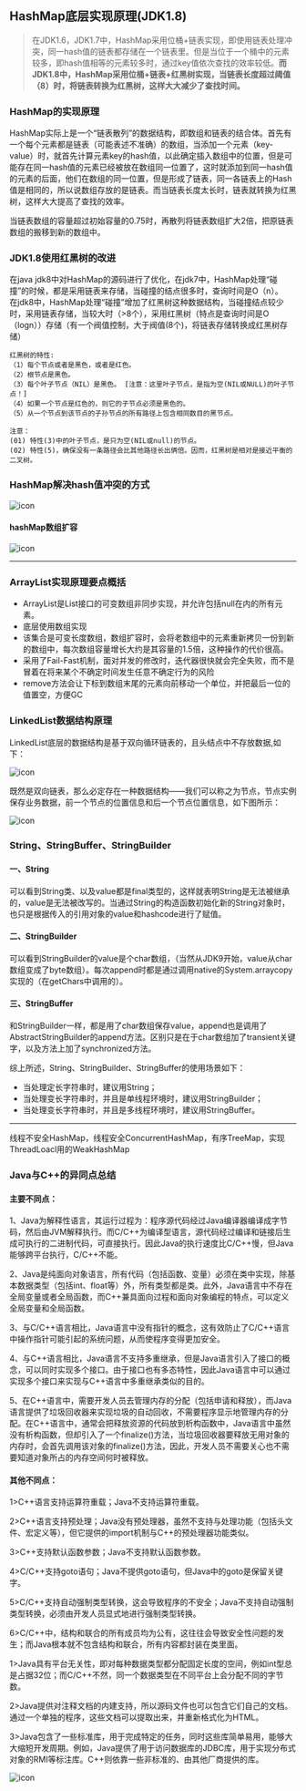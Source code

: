 ## HashMap底层实现原理(JDK1.8)   
   
>在JDK1.6，JDK1.7中，HashMap采用位桶+链表实现，即使用链表处理冲突，同一hash值的链表都存储在一个链表里。但是当位于一个桶中的元素较多，即hash值相等的元素较多时，通过key值依次查找的效率较低。**而JDK1.8中，HashMap采用位桶+链表+红黑树实现，当链表长度超过阈值（8）时，将链表转换为红黑树，这样大大减少了查找时间。**   

  
### HashMap的实现原理   
  
HashMap实际上是一个“链表散列”的数据结构，即数组和链表的结合体。首先有一个每个元素都是链表（可能表述不准确）的数组，当添加一个元素（key-value）时，就首先计算元素key的hash值，以此确定插入数组中的位置，但是可能存在同一hash值的元素已经被放在数组同一位置了，这时就添加到同一hash值的元素的后面，他们在数组的同一位置，但是形成了链表，同一各链表上的Hash值是相同的，所以说数组存放的是链表。而当链表长度太长时，链表就转换为红黑树，这样大大提高了查找的效率。   
   
当链表数组的容量超过初始容量的0.75时，再散列将链表数组扩大2倍，把原链表数组的搬移到新的数组中。   
   
  
### JDK1.8使用红黑树的改进   

在java jdk8中对HashMap的源码进行了优化，在jdk7中，HashMap处理“碰撞”的时候，都是采用链表来存储，当碰撞的结点很多时，查询时间是O（n）。    
在jdk8中，HashMap处理“碰撞”增加了红黑树这种数据结构，当碰撞结点较少时，采用链表存储，当较大时（>8个），采用红黑树（特点是查询时间是O（logn））存储（有一个阀值控制，大于阀值(8个)，将链表存储转换成红黑树存储）   
   
  
	红黑树的特性:
	（1）每个节点或者是黑色，或者是红色。
	（2）根节点是黑色。
	（3）每个叶子节点（NIL）是黑色。 [注意：这里叶子节点，是指为空(NIL或NULL)的叶子节点！]
	（4）如果一个节点是红色的，则它的子节点必须是黑色的。
	（5）从一个节点到该节点的子孙节点的所有路径上包含相同数目的黑节点。
	
	注意：
	(01) 特性(3)中的叶子节点，是只为空(NIL或null)的节点。
	(02) 特性(5)，确保没有一条路径会比其他路径长出俩倍。因而，红黑树是相对是接近平衡的二叉树。   
      
   
### HashMap解决hash值冲突的方式    
   
![icon](img/Interview19-img04.png)  
  
#### hashMap数组扩容   
  
![icon](img/Interview19-img05.png)     
   
---  
  
### ArrayList实现原理要点概括   

* ArrayList是List接口的可变数组非同步实现，并允许包括null在内的所有元素。
* 底层使用数组实现
* 该集合是可变长度数组，数组扩容时，会将老数组中的元素重新拷贝一份到新的数组中，每次数组容量增长大约是其容量的1.5倍，这种操作的代价很高。
* 采用了Fail-Fast机制，面对并发的修改时，迭代器很快就会完全失败，而不是冒着在将来某个不确定时间发生任意不确定行为的风险
* remove方法会让下标到数组末尾的元素向前移动一个单位，并把最后一位的值置空，方便GC   

   
### LinkedList数据结构原理   
  
LinkedList底层的数据结构是基于双向循环链表的，且头结点中不存放数据,如下：   
  
![icon](img/Interview19-img01.png)   
  
既然是双向链表，那么必定存在一种数据结构——我们可以称之为节点，节点实例保存业务数据，前一个节点的位置信息和后一个节点位置信息，如下图所示：     
   
![icon](img/Interview19-img02.png)   
  
   
### String、StringBuffer、StringBuilder   
   
#### 一、String
可以看到String类、以及value都是final类型的，这样就表明String是无法被继承的，value是无法被改写的。当通过String的构造函数初始化新的String对象时，也只是根据传入的引用对象的value和hashcode进行了赋值。   
   
  
#### 二、StringBuilder   
  
可以看到StringBuilder的value是个char数组，（当然从JDK9开始，value从char数组变成了byte数组）。每次append时都是通过调用native的System.arraycopy实现的（在getChars中调用的）。   
   
#### 三、StringBuffer    
   
和StringBuilder一样，都是用了char数组保存value，append也是调用了AbstractStringBuilder的append方法。区别只是在于char数组加了transient关键字，以及方法上加了synchronized方法。

综上所述，String、StringBuilder、StringBuffer的使用场景如下：

* 当处理定长字符串时，建议用String；
* 当处理变长字符串时，并且是单线程环境时，建议用StringBuilder；
* 当处理变长字符串时，并且是多线程环境时，建议用StringBuffer。   

---
线程不安全HashMap，线程安全ConcurrentHashMap，有序TreeMap，实现ThreadLoacl用的WeakHashMap   
   
   
### Java与C++的异同点总结   
  
#### 主要不同点：

1、Java为解释性语言，其运行过程为：程序源代码经过Java编译器编译成字节码，然后由JVM解释执行。而C/C++为编译型语言，源代码经过编译和链接后生成可执行的二进制代码，可直接执行。因此Java的执行速度比C/C++慢，但Java能够跨平台执行，C/C++不能。

2、Java是纯面向对象语言，所有代码（包括函数、变量）必须在类中实现，除基本数据类型（包括int、float等）外，所有类型都是类。此外，Java语言中不存在全局变量或者全局函数，而C++兼具面向过程和面向对象编程的特点，可以定义全局变量和全局函数。

3、与C/C++语言相比，Java语言中没有指针的概念，这有效防止了C/C++语言中操作指针可能引起的系统问题，从而使程序变得更加安全。

4、与C++语言相比，Java语言不支持多重继承，但是Java语言引入了接口的概念，可以同时实现多个接口。由于接口也有多态特性，因此Java语言中可以通过实现多个接口来实现与C++语言中多重继承类似的目的。

5、在C++语言中，需要开发人员去管理内存的分配（包括申请和释放），而Java语言提供了垃圾回收器来实现垃圾的自动回收，不需要程序显示地管理内存的分配。在C++语言中，通常会把释放资源的代码放到析构函数中，Java语言中虽然没有析构函数，但却引入了一个finalize()方法，当垃圾回收器要释放无用对象的内存时，会首先调用该对象的finalize()方法，因此，开发人员不需要关心也不需要知道对象所占的内存空间何时被释放。   
   
   
#### 其他不同点：

1>C++语言支持运算符重载；Java不支持运算符重载。

2>C++语言支持预处理；Java没有预处理器，虽然不支持与处理功能（包括头文件、宏定义等），但它提供的import机制与C++的预处理器功能类似。

3>C++支持默认函数参数；Java不支持默认函数参数。

4>C/C++支持goto语句；Java不提供goto语句，但Java中的goto是保留关键字。

5>C/C++支持自动强制类型转换，这会导致程序的不安全；Java不支持自动强制类型转换，必须由开发人员显式地进行强制类型转换。

6>C/C++中，结构和联合的所有成员均为公有，这往往会导致安全性问题的发生；而Java根本就不包含结构和联合，所有内容都封装在类里面。  
   
   
1>Java具有平台无关性，即对每种数据类型都分配固定长度的空间，例如int型总是占据32位；而C/C++不然，同一个数据类型在不同平台上会分配不同的字节数。

2>Java提供对注释文档的内建支持，所以源码文件也可以包含它们自己的文档。通过一个单独的程序，这些文档可以提取出来，并重新格式化为HTML。

3>Java包含了一些标准库，用于完成特定的任务，同时这些库简单易用，能够大大缩短开发周期。例如，Java提供了用于访问数据库的JDBC库，用于实现分布式对象的RMI等标注库。C++则依靠一些非标准的、由其他厂商提供的库。   
  
  
![icon](img/Interview19-img03.png)   